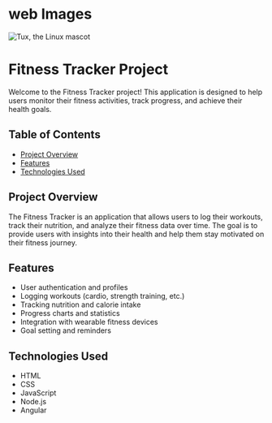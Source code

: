 # web Images
  ![Tux, the Linux mascot](/assets/fitness-img.png)

# Fitness Tracker Project

Welcome to the Fitness Tracker project! This application is designed to help users monitor their fitness activities, track progress, and achieve their health goals.

## Table of Contents

- [Project Overview](#project-overview)
- [Features](#features)
- [Technologies Used](#technologies-used)

## Project Overview

The Fitness Tracker is an application that allows users to log their workouts, track their nutrition, and analyze their fitness data over time. The goal is to provide users with insights into their health and help them stay motivated on their fitness journey.

## Features

- User authentication and profiles
- Logging workouts (cardio, strength training, etc.)
- Tracking nutrition and calorie intake
- Progress charts and statistics
- Integration with wearable fitness devices
- Goal setting and reminders

## Technologies Used

- HTML
- CSS
- JavaScript
- Node.js
- Angular


